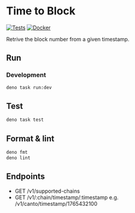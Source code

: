 # Time to Block

[![Tests](https://github.com/AndreMiras/time2block/actions/workflows/tests.yml/badge.svg)](https://github.com/AndreMiras/time2block/actions/workflows/tests.yml)
[![Docker](https://github.com/AndreMiras/time2block/actions/workflows/docker.yml/badge.svg)](https://github.com/AndreMiras/time2block/actions/workflows/docker.yml)

Retrive the block number from a given timestamp.

## Run

### Development

```sh
deno task run:dev
```

## Test

```sh
deno task test
```

## Format & lint

```sh
deno fmt
deno lint
```

## Endpoints

- GET /v1/supported-chains
- GET /v1/:chain/timestamp/:timestamp e.g. /v1/canto/timestamp/1765432100
